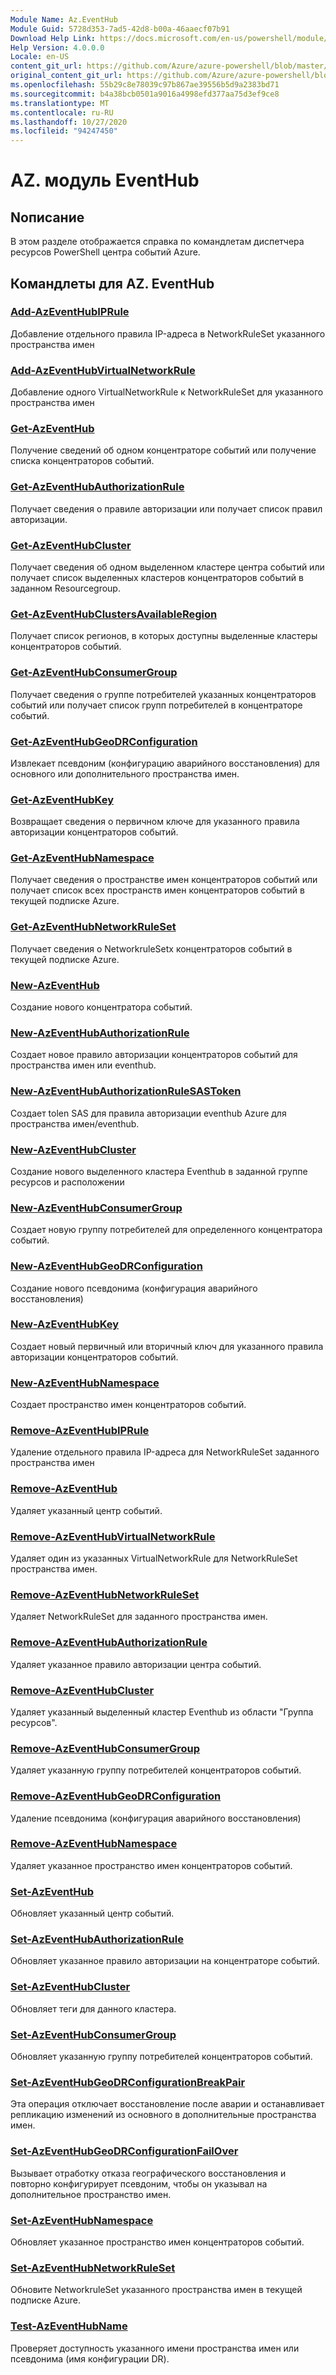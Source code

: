 ```yaml
---
Module Name: Az.EventHub
Module Guid: 5728d353-7ad5-42d8-b00a-46aaecf07b91
Download Help Link: https://docs.microsoft.com/en-us/powershell/module/az.eventhub
Help Version: 4.0.0.0
Locale: en-US
content_git_url: https://github.com/Azure/azure-powershell/blob/master/src/EventHub/EventHub/help/Az.EventHub.md
original_content_git_url: https://github.com/Azure/azure-powershell/blob/master/src/EventHub/EventHub/help/Az.EventHub.md
ms.openlocfilehash: 55b29c8e78039c97b867ae39556b5d9a2383bd71
ms.sourcegitcommit: b4a38bcb0501a9016a4998efd377aa75d3ef9ce8
ms.translationtype: MT
ms.contentlocale: ru-RU
ms.lasthandoff: 10/27/2020
ms.locfileid: "94247450"
---
```

# AZ. модуль EventHub
## Nописание
В этом разделе отображается справка по командлетам диспетчера ресурсов PowerShell центра событий Azure.

## Командлеты для AZ. EventHub
### [Add-AzEventHubIPRule](Add-AzEventHubIPRule.md)
Добавление отдельного правила IP-адреса в NetworkRuleSet указанного пространства имен

### [Add-AzEventHubVirtualNetworkRule](Add-AzEventHubVirtualNetworkRule.md)
Добавление одного VirtualNetworkRule к NetworkRuleSet для указанного пространства имен

### [Get-AzEventHub](Get-AzEventHub.md)
Получение сведений об одном концентраторе событий или получение списка концентраторов событий.

### [Get-AzEventHubAuthorizationRule](Get-AzEventHubAuthorizationRule.md)
Получает сведения о правиле авторизации или получает список правил авторизации.

### [Get-AzEventHubCluster](Get-AzEventHubCluster.md)
Получает сведения об одном выделенном кластере центра событий или получает список выделенных кластеров концентраторов событий в заданном Resourcegroup.

### [Get-AzEventHubClustersAvailableRegion](Get-AzEventHubClustersAvailableRegion.md)
Получает список регионов, в которых доступны выделенные кластеры концентраторов событий.

### [Get-AzEventHubConsumerGroup](Get-AzEventHubConsumerGroup.md)
Получает сведения о группе потребителей указанных концентраторов событий или получает список групп потребителей в концентраторе событий.

### [Get-AzEventHubGeoDRConfiguration](Get-AzEventHubGeoDRConfiguration.md)
Извлекает псевдоним (конфигурацию аварийного восстановления) для основного или дополнительного пространства имен.

### [Get-AzEventHubKey](Get-AzEventHubKey.md)
Возвращает сведения о первичном ключе для указанного правила авторизации концентраторов событий.

### [Get-AzEventHubNamespace](Get-AzEventHubNamespace.md)
Получает сведения о пространстве имен концентраторов событий или получает список всех пространств имен концентраторов событий в текущей подписке Azure.

### [Get-AzEventHubNetworkRuleSet](Get-AzEventHubNetworkRuleSet.md)
Получает сведения о NetworkruleSetх концентраторов событий в текущей подписке Azure.

### [New-AzEventHub](New-AzEventHub.md)
Создание нового концентратора событий.

### [New-AzEventHubAuthorizationRule](New-AzEventHubAuthorizationRule.md)
Создает новое правило авторизации концентраторов событий для пространства имен или eventhub.

### [New-AzEventHubAuthorizationRuleSASToken](New-AzEventHubAuthorizationRuleSASToken.md)
Создает tolen SAS для правила авторизации eventhub Azure для пространства имен/eventhub.

### [New-AzEventHubCluster](New-AzEventHubCluster.md)
Создание нового выделенного кластера Eventhub в заданной группе ресурсов и расположении

### [New-AzEventHubConsumerGroup](New-AzEventHubConsumerGroup.md)
Создает новую группу потребителей для определенного концентратора событий.

### [New-AzEventHubGeoDRConfiguration](New-AzEventHubGeoDRConfiguration.md)
Создание нового псевдонима (конфигурация аварийного восстановления)

### [New-AzEventHubKey](New-AzEventHubKey.md)
Создает новый первичный или вторичный ключ для указанного правила авторизации концентраторов событий.

### [New-AzEventHubNamespace](New-AzEventHubNamespace.md)
Создает пространство имен концентраторов событий.

### [Remove-AzEventHubIPRule](Remove-AzEventHubIPRule.md)
Удаление отдельного правила IP-адреса для NetworkRuleSet заданного пространства имен

### [Remove-AzEventHub](Remove-AzEventHub.md)
Удаляет указанный центр событий.

### [Remove-AzEventHubVirtualNetworkRule](Remove-AzEventHubVirtualNetworkRule.md)
Удаляет один из указанных VirtualNetworkRule для NetworkRuleSet пространства имен.

### [Remove-AzEventHubNetworkRuleSet](Remove-AzEventHubNetworkRuleSet.md)
Удаляет NetworkRuleSet для заданного пространства имен.

### [Remove-AzEventHubAuthorizationRule](Remove-AzEventHubAuthorizationRule.md)
Удаляет указанное правило авторизации центра событий.

### [Remove-AzEventHubCluster](Remove-AzEventHubCluster.md)
Удаляет указанный выделенный кластер Eventhub из области "Группа ресурсов".

### [Remove-AzEventHubConsumerGroup](Remove-AzEventHubConsumerGroup.md)
Удаляет указанную группу потребителей концентраторов событий.

### [Remove-AzEventHubGeoDRConfiguration](Remove-AzEventHubGeoDRConfiguration.md)
Удаление псевдонима (конфигурация аварийного восстановления)

### [Remove-AzEventHubNamespace](Remove-AzEventHubNamespace.md)
Удаляет указанное пространство имен концентраторов событий.

### [Set-AzEventHub](Set-AzEventHub.md)
Обновляет указанный центр событий.

### [Set-AzEventHubAuthorizationRule](Set-AzEventHubAuthorizationRule.md)
Обновляет указанное правило авторизации на концентраторе событий.

### [Set-AzEventHubCluster](Set-AzEventHubCluster.md)
Обновляет теги для данного кластера.

### [Set-AzEventHubConsumerGroup](Set-AzEventHubConsumerGroup.md)
Обновляет указанную группу потребителей концентраторов событий.

### [Set-AzEventHubGeoDRConfigurationBreakPair](Set-AzEventHubGeoDRConfigurationBreakPair.md)
Эта операция отключает восстановление после аварии и останавливает репликацию изменений из основного в дополнительные пространства имен.

### [Set-AzEventHubGeoDRConfigurationFailOver](Set-AzEventHubGeoDRConfigurationFailOver.md)
Вызывает отработку отказа географического восстановления и повторно конфигурирует псевдоним, чтобы он указывал на дополнительное пространство имен.

### [Set-AzEventHubNamespace](Set-AzEventHubNamespace.md)
Обновляет указанное пространство имен концентраторов событий.

### [Set-AzEventHubNetworkRuleSet](Set-AzEventHubNetworkRuleSet.md)
Обновите NetworkruleSet указанного пространства имен в текущей подписке Azure.

### [Test-AzEventHubName](Test-AzEventHubName.md)
Проверяет доступность указанного имени пространства имен или псевдонима (имя конфигурации DR).

